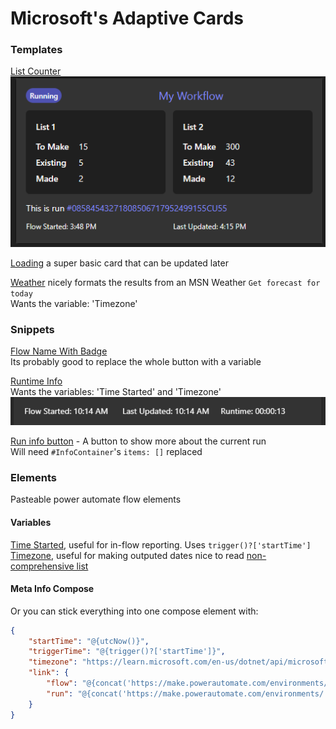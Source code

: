 
# Microsoft's Adaptive Cards


### Templates

[List Counter](./templates/ListCounter.json)  
![](./templates/ListCounter.png)  


[Loading](./templates/Loading.json) a super basic card that can be updated later  

[Weather](./templates/weather.json) nicely formats the results from an MSN Weather `Get forecast for today`  
Wants the variable: 'Timezone'

### Snippets

[Flow Name With Badge](./snippets/TitleWithBadge.json)  
Its probably good to replace the whole button with a variable  

[Runtime Info](./snippets/RuntimeInfo.json)  
Wants the variables: 'Time Started' and 'Timezone'  
![](./snippets/RuntimeInfo.png)  

[Run info button](./snippets/RunInfoButton.json) - A button to show more about the current run  
Will need `#InfoContainer`'s `items: []` replaced


### Elements

Pasteable power automate flow elements

#### Variables

[Time Started](./elements/Variable_Time_Started.json), useful for in-flow reporting.  Uses `trigger()?['startTime']`  
[Timezone](./elements/Variable_Timezone.json), useful for making outputed dates nice to read [non-comprehensive list](https://learn.microsoft.com/windows-hardware/manufacture/desktop/default-time-zones)   
#### Meta Info Compose

Or you can stick everything into one compose element with:
```json
{
    "startTime": "@{utcNow()}",
    "triggerTime": "@{trigger()?['startTime']}",
    "timezone": "https://learn.microsoft.com/en-us/dotnet/api/microsoft.azure.management.monitor.models.timewindow.timezone?view=azure-dotnet-legacy",
    "link": {
        "flow": "@{concat('https://make.powerautomate.com/environments/', workflow()?['tags']['environmentName'], '/flows/', workflow()?['name'])}",
        "run": "@{concat('https://make.powerautomate.com/environments/', workflow()?['tags']['environmentName'], '/flows/', workflow()?['name'],'/runs/',workflow()?['run']['name'])}"
    }
}
```
